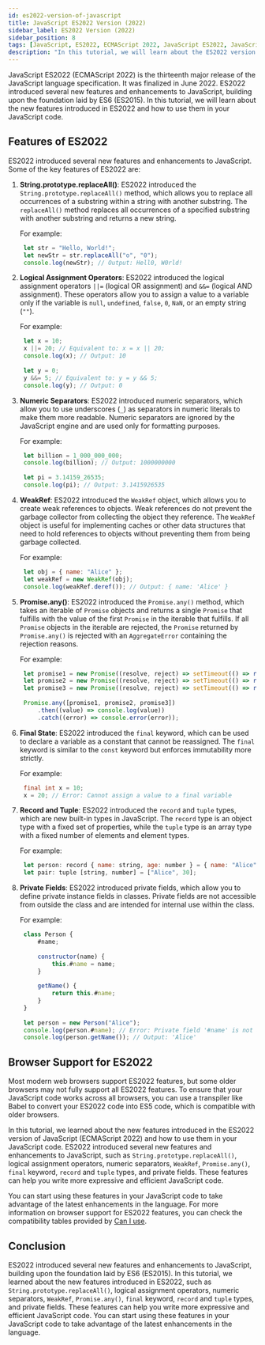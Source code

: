 ```yaml
---
id: es2022-version-of-javascript
title: JavaScript ES2022 Version (2022)
sidebar_label: ES2022 Version (2022)
sidebar_position: 8
tags: [JavaScript, ES2022, ECMAScript 2022, JavaScript ES2022, JavaScript ES2022, JavaScript ES2022 Version, JavaScript ES2022 Version]
description: "In this tutorial, we will learn about the ES2022 version of JavaScript, also known as ECMAScript 2022. We will discuss the new features introduced in ES2022 and how to use them in your JavaScript code."
---
```


JavaScript ES2022 (ECMAScript 2022) is the thirteenth major release of the JavaScript language specification. It was finalized in June 2022. ES2022 introduced several new features and enhancements to JavaScript, building upon the foundation laid by ES6 (ES2015). In this tutorial, we will learn about the new features introduced in ES2022 and how to use them in your JavaScript code.

## Features of ES2022

ES2022 introduced several new features and enhancements to JavaScript. Some of the key features of ES2022 are:

1. **String.prototype.replaceAll()**: ES2022 introduced the `String.prototype.replaceAll()` method, which allows you to replace all occurrences of a substring within a string with another substring. The `replaceAll()` method replaces all occurrences of a specified substring with another substring and returns a new string.

   For example:

   ```javascript title="String.prototype.replaceAll() Example"
    let str = "Hello, World!";
    let newStr = str.replaceAll("o", "0");
    console.log(newStr); // Output: Hell0, W0rld!
   ```

2. **Logical Assignment Operators**: ES2022 introduced the logical assignment operators `||=` (logical OR assignment) and `&&=` (logical AND assignment). These operators allow you to assign a value to a variable only if the variable is `null`, `undefined`, `false`, `0`, `NaN`, or an empty string (`""`).

    For example:
    
    ```javascript title="Logical Assignment Operators Example"
     let x = 10;
     x ||= 20; // Equivalent to: x = x || 20;
     console.log(x); // Output: 10
     
     let y = 0;
     y &&= 5; // Equivalent to: y = y && 5;
     console.log(y); // Output: 0
    ```

3. **Numeric Separators**: ES2022 introduced numeric separators, which allow you to use underscores (`_`) as separators in numeric literals to make them more readable. Numeric separators are ignored by the JavaScript engine and are used only for formatting purposes.

    For example:
    
    ```javascript title="Numeric Separators Example"
     let billion = 1_000_000_000;
     console.log(billion); // Output: 1000000000
     
     let pi = 3.14159_26535;
     console.log(pi); // Output: 3.1415926535
    ```

4. **WeakRef**: ES2022 introduced the `WeakRef` object, which allows you to create weak references to objects. Weak references do not prevent the garbage collector from collecting the object they reference. The `WeakRef` object is useful for implementing caches or other data structures that need to hold references to objects without preventing them from being garbage collected.

    For example:
    
    ```javascript title="WeakRef Example"
     let obj = { name: "Alice" };
     let weakRef = new WeakRef(obj);
     console.log(weakRef.deref()); // Output: { name: 'Alice' }
    ```

5. **Promise.any()**: ES2022 introduced the `Promise.any()` method, which takes an iterable of `Promise` objects and returns a single `Promise` that fulfills with the value of the first `Promise` in the iterable that fulfills. If all `Promise` objects in the iterable are rejected, the `Promise` returned by `Promise.any()` is rejected with an `AggregateError` containing the rejection reasons.

    For example:

    ```javascript title="Promise.any() Example"
     let promise1 = new Promise((resolve, reject) => setTimeout(() => reject("Error 1"), 1000));
     let promise2 = new Promise((resolve, reject) => setTimeout(() => resolve("Success 2"), 500));
     let promise3 = new Promise((resolve, reject) => setTimeout(() => reject("Error 3"), 1500);
     
     Promise.any([promise1, promise2, promise3])
         .then((value) => console.log(value))
         .catch((error) => console.error(error));
    ```

6. **Final State**: ES2022 introduced the `final` keyword, which can be used to declare a variable as a constant that cannot be reassigned. The `final` keyword is similar to the `const` keyword but enforces immutability more strictly.

    For example:

    ```java title="Final State Example"
     final int x = 10;
     x = 20; // Error: Cannot assign a value to a final variable
    ```

7. **Record and Tuple**: ES2022 introduced the `record` and `tuple` types, which are new built-in types in JavaScript. The `record` type is an object type with a fixed set of properties, while the `tuple` type is an array type with a fixed number of elements and element types.

    For example:

    ```javascript title="Record and Tuple Example"
     let person: record { name: string, age: number } = { name: "Alice", age: 30 };
     let pair: tuple [string, number] = ["Alice", 30];
    ```

8. **Private Fields**: ES2022 introduced private fields, which allow you to define private instance fields in classes. Private fields are not accessible from outside the class and are intended for internal use within the class. 

    For example:

    ```javascript title="Private Fields Example"
     class Person {
         #name;
         
         constructor(name) {
             this.#name = name;
         }
         
         getName() {
             return this.#name;
         }
     }
     
     let person = new Person("Alice");
     console.log(person.#name); // Error: Private field '#name' is not accessible outside class 'Person'
     console.log(person.getName()); // Output: 'Alice'
    ```

## Browser Support for ES2022

Most modern web browsers support ES2022 features, but some older browsers may not fully support all ES2022 features. To ensure that your JavaScript code works across all browsers, you can use a transpiler like Babel to convert your ES2022 code into ES5 code, which is compatible with older browsers.

In this tutorial, we learned about the new features introduced in the ES2022 version of JavaScript (ECMAScript 2022) and how to use them in your JavaScript code. ES2022 introduced several new features and enhancements to JavaScript, such as `String.prototype.replaceAll()`, logical assignment operators, numeric separators, `WeakRef`, `Promise.any()`, `final` keyword, `record` and `tuple` types, and private fields. These features can help you write more expressive and efficient JavaScript code.

You can start using these features in your JavaScript code to take advantage of the latest enhancements in the language. For more information on browser support for ES2022 features, you can check the compatibility tables provided by [Can I use](https://caniuse.com/).

## Conclusion

ES2022 introduced several new features and enhancements to JavaScript, building upon the foundation laid by ES6 (ES2015). In this tutorial, we learned about the new features introduced in ES2022, such as `String.prototype.replaceAll()`, logical assignment operators, numeric separators, `WeakRef`, `Promise.any()`, `final` keyword, `record` and `tuple` types, and private fields. These features can help you write more expressive and efficient JavaScript code. You can start using these features in your JavaScript code to take advantage of the latest enhancements in the language.